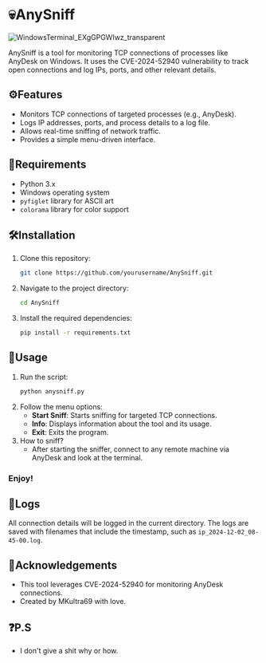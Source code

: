 # 💀AnySniff
![WindowsTerminal_EXgGPGWIwz_transparent](https://github.com/user-attachments/assets/cd05cce0-60c9-4f02-a5e1-4d51f5b2b25b)


AnySniff is a tool for monitoring TCP connections of processes like AnyDesk on Windows. It uses the CVE-2024-52940 vulnerability to track open connections and log IPs, ports, and other relevant details.

## ⚙Features

- Monitors TCP connections of targeted processes (e.g., AnyDesk).
- Logs IP addresses, ports, and process details to a log file.
- Allows real-time sniffing of network traffic.
- Provides a simple menu-driven interface.

## 💽Requirements

- Python 3.x
- Windows operating system
- `pyfiglet` library for ASCII art
- `colorama` library for color support

## 🛠️Installation

1. Clone this repository:
    ```bash
    git clone https://github.com/yourusername/AnySniff.git
    ```
2. Navigate to the project directory:
    ```bash
    cd AnySniff
    ```
3. Install the required dependencies:
    ```bash
    pip install -r requirements.txt
    ```

## 🍴Usage

1. Run the script:
    ```bash
    python anysniff.py
    ```
2. Follow the menu options:
    - **Start Sniff**: Starts sniffing for targeted TCP connections.
    - **Info**: Displays information about the tool and its usage.
    - **Exit**: Exits the program.
3. How to sniff?
    - After starting the sniffer, connect to any remote machine via AnyDesk and look at the terminal.
### **Enjoy!**

## 📄Logs

All connection details will be logged in the current directory. The logs are saved with filenames that include the timestamp, such as `ip_2024-12-02_08-45-00.log`.

## 💊Acknowledgements

- This tool leverages CVE-2024-52940 for monitoring AnyDesk connections.
- Created by MKultra69 with love.

## ❓P.S

- I don't give a shit why or how.
